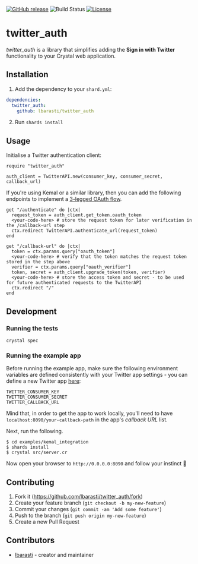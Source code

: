 [![GitHub release](https://img.shields.io/github/release/lbarasti/twitter_auth.svg)](https://github.com/lbarasti/twitter_auth/releases)
![Build Status](https://github.com/lbarasti/twitter_auth/workflows/build/badge.svg)
[![License](https://img.shields.io/badge/license-MIT-blue.svg)](https://opensource.org/licenses/MIT)

# twitter_auth

*twitter_auth* is a library that simplifies adding the **Sign in with Twitter** functionality to your Crystal web application.

## Installation

1. Add the dependency to your `shard.yml`:

```yaml
dependencies:
  twitter_auth:
    github: lbarasti/twitter_auth
```

2. Run `shards install`

## Usage

Initialise a Twitter authentication client:
```crystal
require "twitter_auth"

auth_client = TwitterAPI.new(consumer_key, consumer_secret, callback_url)
```

If you're using Kemal or a similar library, then you can add the following endpoints to implement a [3-legged OAuth flow](https://developer.twitter.com/en/docs/basics/authentication/oauth-1-0a/obtaining-user-access-tokens).

```crystal
get "/authenticate" do |ctx|
  request_token = auth_client.get_token.oauth_token
  <your-code-here> # store the request token for later verification in the /callback-url step
  ctx.redirect TwitterAPI.authenticate_url(request_token)
end

get "/callback-url" do |ctx|
  token = ctx.params.query["oauth_token"]
  <your-code-here> # verify that the token matches the request token stored in the step above
  verifier = ctx.params.query["oauth_verifier"]
  token, secret = auth_client.upgrade_token(token, verifier)
  <your-code-here> # store the access token and secret - to be used for future authenticated requests to the TwitterAPI
  ctx.redirect "/"
end
```

## Development

### Running the tests
```
crystal spec
```

### Running the example app
Before running the example app, make sure the following environment variables are defined consistently with your Twitter app settings - you can define a new Twitter app [here](https://developer.twitter.com/en/apps/):
```
TWITTER_CONSUMER_KEY
TWITTER_CONSUMER_SECRET
TWITTER_CALLBACK_URL
```
Mind that, in order to get the app to work locally, you'll need to have `localhost:8090/your-callback-path` in the app's _callback URL_ list.

Next, run the following.
```
$ cd examples/kemal_integration
$ shards install
$ crystal src/server.cr
```
Now open your browser to `http://0.0.0.0:8090` and follow your instinct :rocket:

## Contributing

1. Fork it (<https://github.com/lbarasti/twitter_auth/fork>)
2. Create your feature branch (`git checkout -b my-new-feature`)
3. Commit your changes (`git commit -am 'Add some feature'`)
4. Push to the branch (`git push origin my-new-feature`)
5. Create a new Pull Request

## Contributors

- [lbarasti](https://github.com/lbarasti) - creator and maintainer
